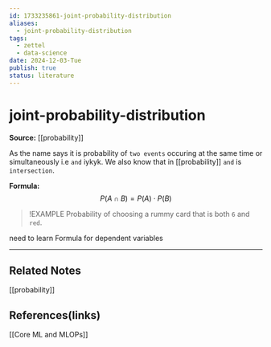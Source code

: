 ```yaml
---
id: 1733235861-joint-probability-distribution
aliases:
  - joint-probability-distribution
tags:
  - zettel
  - data-science
date: 2024-12-03-Tue
publish: true
status: literature
---
```

# joint-probability-distribution

**Source:** [[probability]]

As the name says it is probability of `two events` occuring at the same time or simultaneously i.e `and` iykyk. We also know that in [[probability]] `and` is `intersection`. 

**Formula:** $$P(A \cap B) = P(A) \cdot P(B)$$

> !EXAMPLE
> Probability of choosing a rummy card that is both `6` and `red`.

need to learn Formula for dependent variables

---
## Related Notes
[[probability]]

## References(links)
[[Core ML and MLOPs]]
